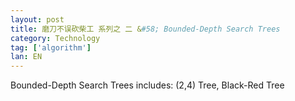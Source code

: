 ```yaml
---
layout: post
title: 磨刀不误砍柴工 系列之 二 &#58; Bounded-Depth Search Trees
category: Technology
tag: ['algorithm']
lan: EN
---
```


Bounded-Depth Search Trees includes: (2,4) Tree, Black-Red Tree

<!--preview-->